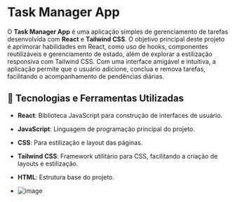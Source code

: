 # Task Manager App

O **Task Manager App** é uma aplicação simples de gerenciamento de tarefas desenvolvida com **React** e **Tailwind CSS**. O objetivo principal deste projeto é aprimorar habilidades em React, como uso de hooks, componentes reutilizáveis e gerenciamento de estado, além de explorar a estilização responsiva com Tailwind CSS. 
Com uma interface amigável e intuitiva, a aplicação permite que o usuário adicione, conclua e remova tarefas, facilitando o acompanhamento de pendências diárias.

## 🚀 Tecnologias e Ferramentas Utilizadas

- **React**: Biblioteca JavaScript para construção de interfaces de usuário.
- **JavaScript**: Linguagem de programação principal do projeto.
- **CSS**: Para estilização e layout das páginas.
- **Tailwind CSS**: Framework utilitário para CSS, facilitando a criação de layouts e estilização.
- **HTML**: Estrutura base do projeto.

- ![image](https://github.com/user-attachments/assets/be3c10a1-be03-4242-8f8e-19a0a2cc9bcb)
